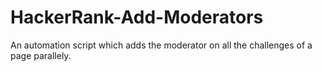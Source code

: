 # HackerRank-Add-Moderators
An automation script which adds the moderator on all the challenges of a page parallely.
